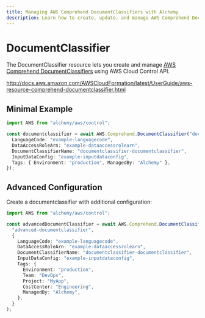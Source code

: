 ```yaml
---
title: Managing AWS Comprehend DocumentClassifiers with Alchemy
description: Learn how to create, update, and manage AWS Comprehend DocumentClassifiers using Alchemy Cloud Control.
---
```


# DocumentClassifier

The DocumentClassifier resource lets you create and manage [AWS Comprehend DocumentClassifiers](https://docs.aws.amazon.com/comprehend/latest/userguide/) using AWS Cloud Control API.

http://docs.aws.amazon.com/AWSCloudFormation/latest/UserGuide/aws-resource-comprehend-documentclassifier.html

## Minimal Example

```ts
import AWS from "alchemy/aws/control";

const documentclassifier = await AWS.Comprehend.DocumentClassifier("documentclassifier-example", {
  LanguageCode: "example-languagecode",
  DataAccessRoleArn: "example-dataaccessrolearn",
  DocumentClassifierName: "documentclassifier-documentclassifier",
  InputDataConfig: "example-inputdataconfig",
  Tags: { Environment: "production", ManagedBy: "Alchemy" },
});
```

## Advanced Configuration

Create a documentclassifier with additional configuration:

```ts
import AWS from "alchemy/aws/control";

const advancedDocumentClassifier = await AWS.Comprehend.DocumentClassifier(
  "advanced-documentclassifier",
  {
    LanguageCode: "example-languagecode",
    DataAccessRoleArn: "example-dataaccessrolearn",
    DocumentClassifierName: "documentclassifier-documentclassifier",
    InputDataConfig: "example-inputdataconfig",
    Tags: {
      Environment: "production",
      Team: "DevOps",
      Project: "MyApp",
      CostCenter: "Engineering",
      ManagedBy: "Alchemy",
    },
  }
);
```


